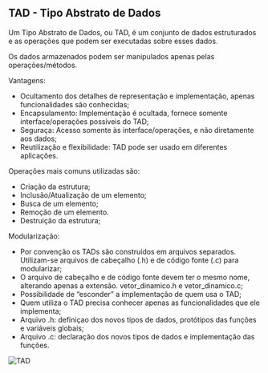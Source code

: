 ## TAD - Tipo Abstrato de Dados

Um Tipo Abstrato de Dados, ou TAD, é um conjunto de dados estruturados e as operações que podem ser executadas sobre esses dados.

Os dados armazenados podem ser manipulados apenas pelas operações/métodos. 

Vantagens: 
- Ocultamento dos detalhes de representação e implementação, apenas funcionalidades são conhecidas;
- Encapsulamento: Implementação é ocultada, fornece somente interface/operações possíveis do TAD;
- Seguraça: Acesso somente às interface/operações, e não diretamente aos dados;
- Reutilização e flexibilidade: TAD pode ser usado em diferentes aplicações.

Operações mais comuns utilizadas são:
- Criação da estrutura;
- Inclusão/Atualização de um elemento;
- Busca de um elemento;
- Remoção de um elemento.
- Destruição da estrutura;

Modularização: 
- Por convenção os TADs são construídos em arquivos separados. Utilizam-se arquivos de cabeçalho (.h) e de código fonte (.c) para modularizar; 
- O arquivo de cabeçalho e de código fonte devem ter o mesmo nome, alterando apenas a extensão. vetor_dinamico.h e vetor_dinamico.c;
- Possibilidade de “esconder” a implementação de quem usa o TAD;
- Quem utiliza o TAD precisa conhecer apenas as funcionalidades que ele implementa; 
- Arquivo .h: definiçao dos novos tipos de dados, protótipos das funções e variáveis globais;
- Arquivo .c: declaração dos novos tipos de dados e implementação das funções.


![TAD](https://github.com/edersonschmeing/algoritmos-e-logica-de-programacao-em-c/blob/main/2023-2/12-trabalho-2-makefile/tad.png)
